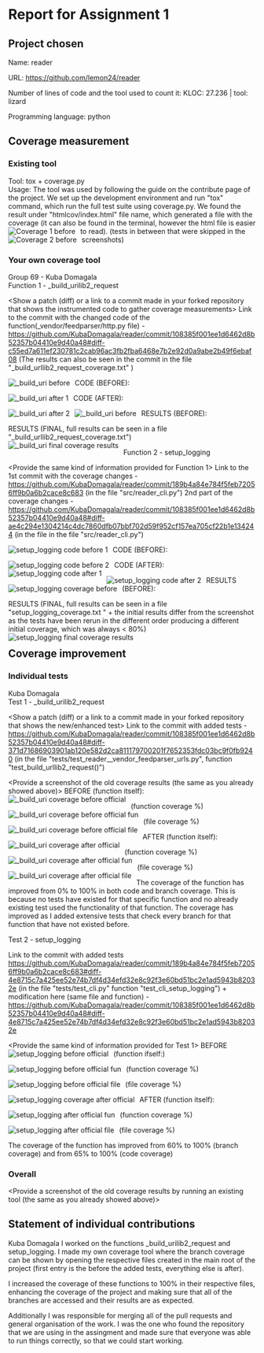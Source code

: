 # Report for Assignment 1

## Project chosen

Name: reader

URL: https://github.com/lemon24/reader

Number of lines of code and the tool used to count it: KLOC: 27.236 | tool: lizard

Programming language: python

## Coverage measurement

### Existing tool

<Inform the name of the existing tool that was executed and how it was executed>
Tool: tox + coverage.py <br />
Usage: The tool was used by following the guide on the contribute page of the project. We set up the development environment and run "tox" command, which run the full test suite using coverage.py. We found the result under "htmlcov/index.html" file name, which generated a file with the coverage (it can also be found in the terminal, however the html file is easier to read).

<Show the coverage results provided by the existing tool with a screenshot>
  <img src="readme_imgs/coverage_tool_run_1.png"
     alt="Coverage 1 before"
     style="float: left; margin-right: 10px;" />
  (tests in between that were skipped in the screenshots)
  <img src="readme_imgs/coverage_tool_run_2.png"
   alt="Coverage 2 before"
   style="float: left; margin-right: 10px;" />

### Your own coverage tool

<The following is supposed to be repeated for each group member>

Group 69 - Kuba Domagala <br />
Function 1 - _build_urilib2_request

<Show a patch (diff) or a link to a commit made in your forked repository that shows the instrumented code to gather coverage measurements>
Link to the commit with the changed code of the function(_vendor/feedparser/http.py file) - https://github.com/KubaDomagala/reader/commit/108385f001ee1d6462d8b52357b04410e9d40a48#diff-c55ed7a611ef230781c2cab96ac3fb2fba6468e7b2e92d0a9abe2b49f6ebaf08
(The results can also be seen in the commit in the file "_build_urllib2_request_coverage.txt" )

CODE (BEFORE):
  <img src="readme_imgs/_build_before.png"
     alt="_build_uri before"
     style="float: left; margin-right: 10px;" />
     
CODE (AFTER):
  <img src="readme_imgs/_build_after_1.png"
   alt="_build_uri after 1"
   style="float: left; margin-right: 10px;" />

  <img src="readme_imgs/_build_after_2.png"
   alt="_build_uri after 2"
   style="float: left; margin-right: 10px;" />

<Provide a screenshot of the coverage results output by the instrumentation>
RESULTS (BEFORE):
  <img src="readme_imgs/coverage_measure_before_tests__build.png"
     alt="_build_uri before"
     style="float: left; margin-right: 10px;" />

RESULTS (FINAL, full results can be seen in a file "_build_urllib2_request_coverage.txt") <br />
  <img src="readme_imgs/_build_urllib2_request_result_cov.png"
     alt="_build_uri final coverage results"
     style="float: left; margin-right: 10px;" />

Function 2 - setup_logging

<Provide the same kind of information provided for Function 1>
Link to the 1st commit with the coverage changes - https://github.com/KubaDomagala/reader/commit/189b4a84e784f5feb72056ff9b0a6b2cace8c683 (in the file "src/reader_cli.py")
2nd part of the coverage changes - https://github.com/KubaDomagala/reader/commit/108385f001ee1d6462d8b52357b04410e9d40a48#diff-ae4c294e1304214c4dc7860dfb07bbf702d59f952cf157ea705cf22b1e134244 (in the file in the file "src/reader_cli.py")

CODE (BEFORE): 
  <img src="readme_imgs/setup_logging_before_1.png"
     alt="setup_logging code before 1"
     style="float: left; margin-right: 10px;" />

  <img src="readme_imgs/setup_logging_before_2.png"
     alt="setup_logging code before 2"
     style="float: left; margin-right: 10px;" />

CODE (AFTER): 
  <img src="readme_imgs/setup_logging_after_1.png"
     alt="setup_logging code after 1"
     style="float: left; margin-right: 10px;" />

  <img src="readme_imgs/setup_logging_after_2.png"
     alt="setup_logging code after 2"
     style="float: left; margin-right: 10px;" />


RESULTS (BEFORE):
  <img src="readme_imgs/coverage_measure_before_tests_logging.png"
     alt="setup_logging coverage before"
     style="float: left; margin-right: 10px;" />

RESULTS (FINAL, full results can be seen in a file "setup_logging_coverage.txt
" + the initial results differ from the screenshot as the tests have been rerun in the different order producing a different initial coverage, which was always < 80%) <br />
  <img src="readme_imgs/setup_logging_results_coverage.png"
     alt="setup_logging final coverage results"
     style="float: left; margin-right: 10px;" />

## Coverage improvement

### Individual tests

<The following is supposed to be repeated for each group member>

Kuba Domagala <br />
Test 1 - _build_urilib2_request

<Show a patch (diff) or a link to a commit made in your forked repository that shows the new/enhanced test>
Link to the commit with added tests - https://github.com/KubaDomagala/reader/commit/108385f001ee1d6462d8b52357b04410e9d40a48#diff-371d71686903901ab120e582d2ca811179700201f7652353fdc03bc9f0fb9240 (in the file "tests/test_reader__vendor_feedparser_urls.py", function "test_build_urllib2_request()")

<Provide a screenshot of the old coverage results (the same as you already showed above)>
BEFORE (function itself):
  <img src="readme_imgs/_build_coverage_before_official.png"
     alt="_build_uri coverage before official"
     style="float: left; margin-right: 10px;" />
     
(function coverage %)
  <img src="readme_imgs/_build_before_fun.png"
     alt="_build_uri coverage before official fun"
     style="float: left; margin-right: 10px;" />

(file coverage %)
  <img src="readme_imgs/_build_before_file.png"
     alt="_build_uri coverage before official file"
     style="float: left; margin-right: 10px;" />

<Provide a screenshot of the new coverage results>
AFTER (function itself):
  <img src="readme_imgs/_build_coverage_after_official.png"
     alt="_build_uri coverage after official"
     style="float: left; margin-right: 10px;" />

(function coverage %)
  <img src="readme_imgs/_build_after_fun.png"
     alt="_build_uri coverage after official fun"
     style="float: left; margin-right: 10px;" />

(file coverage %)
  <img src="readme_imgs/_build_after_file.png"
     alt="_build_uri coverage after official file"
     style="float: left; margin-right: 10px;" />

<State the coverage improvement with a number and elaborate on why the coverage is improved>
The coverage of the function has improved from 0% to 100% in both code and branch coverage. This is because no tests have existed for that specific function and no already existing test used the functionality of that function. The coverage has improved as I added extensive tests that check every branch for that function that have not existed before.
  
Test 2 - setup_logging

Link to the commit with added tests https://github.com/KubaDomagala/reader/commit/189b4a84e784f5feb72056ff9b0a6b2cace8c683#diff-4e8715c7a425ee52e74b7df4d34efd32e8c92f3e60bd51bc2e1ad5943b82032e (in the file "tests/test_cli.py" function "test_cli_setup_logging") + modification here (same file and function) - https://github.com/KubaDomagala/reader/commit/108385f001ee1d6462d8b52357b04410e9d40a48#diff-4e8715c7a425ee52e74b7df4d34efd32e8c92f3e60bd51bc2e1ad5943b82032e

<Provide the same kind of information provided for Test 1>
BEFORE (function ifself:)
  <img src="readme_imgs/setup_logging_before_official.png"
     alt="setup_logging before official"
     style="float: left; margin-right: 10px;" />
     
(function coverage %)
  <img src="readme_imgs/setup_before_fun.png"
     alt="setup_logging before official fun"
     style="float: left; margin-right: 10px;" />
     
(file coverage %)
  <img src="readme_imgs/setup_before_file.png"
     alt="setup_logging before official file"
     style="float: left; margin-right: 10px;" />

<Provide a screenshot of the new coverage results>
  AFTER (function itself):
  <img src="readme_imgs/setup_logging_cov_after_official.png"
     alt="setup_logging coverage after official"
     style="float: left; margin-right: 10px;" />

(function coverage %)
  <img src="readme_imgs/setup_after_fun.png"
     alt="setup_logging after official fun"
     style="float: left; margin-right: 10px;" />
     
(file coverage %)
  <img src="readme_imgs/setup_after_file.png"
     alt="setup_logging after official file"
     style="float: left; margin-right: 10px;" />

The coverage of the function has improved from 60% to 100% (branch coverage) and from 65% to 100% (code coverage)

### Overall

<Provide a screenshot of the old coverage results by running an existing tool (the same as you already showed above)>

<Provide a screenshot of the new coverage results by running the existing tool using all test modifications made by the group>

## Statement of individual contributions

<Write what each group member did>
Kuba Domagala 
I worked on the functions _build_urilib2_request and setup_logging. I made my own coverage tool where the branch coverage can be shown by opening the respective files created in the main root of the project (first entry is the before the added tests, everything else is after).

I increased the coverage of these functions to 100% in their respective files, enhancing the coverage of the project and making sure that all of the branches are accessed and their results are as expected.

Additionally I was responsible for merging all of the pull requests and general organisation of the work. I was the one who found the repository that we are using in the assingment and made sure that everyone was able to run things correctly, so that we could start working.
